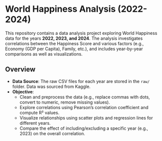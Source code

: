 # World Happiness Analysis (2022-2024)

This repository contains a data analysis project exploring World Happiness data for the years **2022, 2023, and 2024**. The analysis investigates correlations between the Happiness Score and various factors (e.g., Economy (GDP per Capita), Family, etc.), and includes year-by-year comparisons as well as visualizations.

## Overview

- **Data Source**: The raw CSV files for each year are stored in the `raw/` folder. Data was sourced from Kaggle.
- **Objective**: 
  - Clean and preprocess the data (e.g., replace commas with dots, convert to numeric, remove missing values).
  - Explore correlations using Pearson’s correlation coefficient and compute R² values.
  - Visualize relationships using scatter plots and regression lines for different years.
  - Compare the effect of including/excluding a specific year (e.g., 2023) on the overall correlation.
